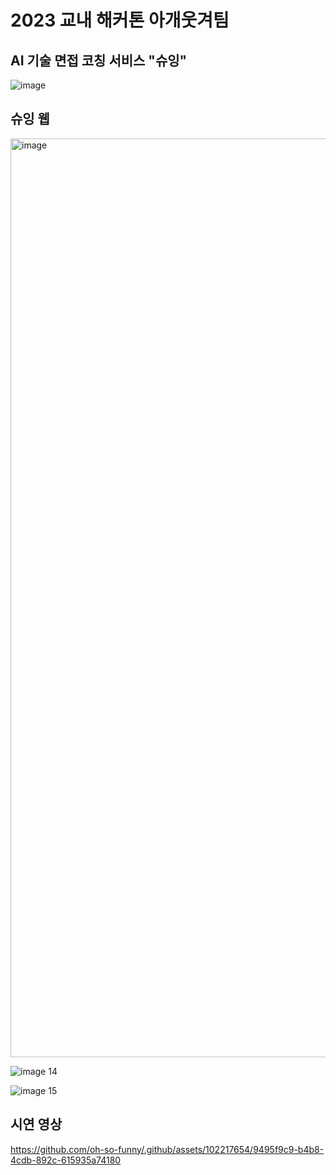 # 2023 교내 해커톤 아개웃겨팀

## AI 기술 면접 코칭 서비스 "슈잉"
![image](https://github.com/oh-so-funny/.github/assets/102217654/d5d8844e-0cdd-4b0d-8988-88500e4bf03f)

## 슈잉 웹
<img width="1470" alt="image" src="https://github.com/oh-so-funny/.github/assets/102217654/4c2ec1cc-834d-4448-ade0-a9ca3f652508">

![image 14](https://github.com/oh-so-funny/.github/assets/102217654/cdb3af3a-18b4-460f-82cf-e8077ef8e7bc)

![image 15](https://github.com/oh-so-funny/.github/assets/102217654/d113492b-84cb-4746-bdf4-161bfc80df35)


## 시연 영상
https://github.com/oh-so-funny/.github/assets/102217654/9495f9c9-b4b8-4cdb-892c-615935a74180


